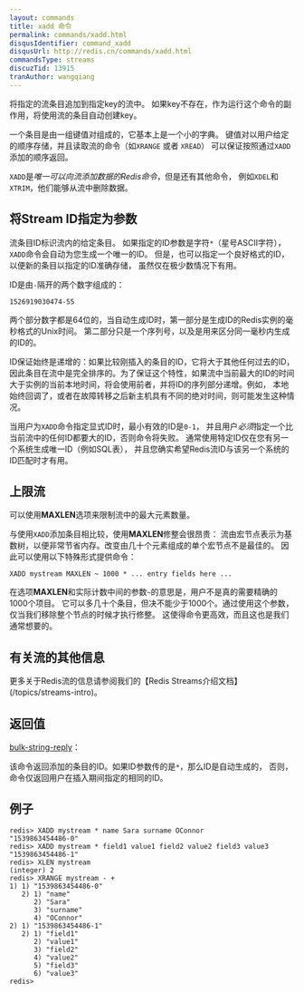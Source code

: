 ```yaml
---
layout: commands
title: xadd 命令
permalink: commands/xadd.html
disqusIdentifier: command_xadd
disqusUrl: http://redis.cn/commands/xadd.html
commandsType: streams
discuzTid: 13915
tranAuthor: wangqiang
---
```


将指定的流条目追加到指定key的流中。
如果key不存在，作为运行这个命令的副作用，将使用流的条目自动创建key。

一个条目是由一组键值对组成的，它基本上是一个小的字典。
键值对以用户给定的顺序存储，并且读取流的命令（如`XRANGE` 或者 `XREAD`）
可以保证按照通过`XADD`添加的顺序返回。

`XADD`是*唯一可以向流添加数据的Redis命令*，但是还有其他命令，
例如`XDEL`和`XTRIM`，他们能够从流中删除数据。

## 将Stream ID指定为参数

流条目ID标识流内的给定条目。
如果指定的ID参数是字符`*`（星号ASCII字符），`XADD`命令会自动为您生成一个唯一的ID。
但是，也可以指定一个良好格式的ID，以便新的条目以指定的ID准确存储，
虽然仅在极少数情况下有用。

ID是由`-`隔开的两个数字组成的：

    1526919030474-55

两个部分数字都是64位的，当自动生成ID时，第一部分是生成ID的Redis实例的毫秒格式的Unix时间。
第二部分只是一个序列号，以及是用来区分同一毫秒内生成的ID的。

ID保证始终是递增的：如果比较刚插入的条目的ID，它将大于其他任何过去的ID，
因此条目在流中是完全排序的。为了保证这个特性，如果流中当前最大的ID的时间
大于实例的当前本地时间，将会使用前者，并将ID的序列部分递增。例如，
本地始终回调了，或者在故障转移之后新主机具有不同的绝对时间，则可能发生这种情况。

当用户为`XADD`命令指定显式ID时，最小有效的ID是`0-1`，
并且用户*必须*指定一个比当前流中的任何ID都要大的ID，否则命令将失败。
通常使用特定ID仅在您有另一个系统生成唯一ID（例如SQL表），
并且您确实希望Redis流ID与该另一个系统的ID匹配时才有用。

## 上限流

可以使用**MAXLEN**选项来限制流中的最大元素数量。

与使用`XADD`添加条目相比较，使用**MAXLEN**修整会很昂贵：
流由宏节点表示为基数树，以便非常节省内存。改变由几十个元素组成的单个宏节点不是最佳的。
因此可以使用以下特殊形式提供命令：

    XADD mystream MAXLEN ~ 1000 * ... entry fields here ...

在选项**MAXLEN**和实际计数中间的参数`~`的意思是，用户不是真的需要精确的1000个项目。
它可以多几十个条目，但决不能少于1000个。通过使用这个参数，仅当我们移除整个节点的时候才执行修整。
这使得命令更高效，而且这也是我们通常想要的。

## 有关流的其他信息

更多关于Redis流的信息请参阅我们的【Redis Streams介绍文档】(/topics/streams-intro)。

## 返回值

[bulk-string-reply](/topics/protocol.html#bulk-string-reply)：

该命令返回添加的条目的ID。如果ID参数传的是`*`，那么ID是自动生成的，
否则，命令仅返回用户在插入期间指定的相同的ID。

## 例子

	redis> XADD mystream * name Sara surname OConnor
	"1539863454486-0"
	redis> XADD mystream * field1 value1 field2 value2 field3 value3
	"1539863454486-1"
	redis> XLEN mystream
	(integer) 2
	redis> XRANGE mystream - +
	1) 1) "1539863454486-0"
	   2) 1) "name"
		  2) "Sara"
		  3) "surname"
		  4) "OConnor"
	2) 1) "1539863454486-1"
	   2) 1) "field1"
		  2) "value1"
		  3) "field2"
		  4) "value2"
		  5) "field3"
		  6) "value3"
	redis> 
